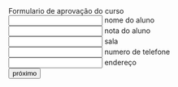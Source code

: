<!DOCTYPE html>
<html lang="en">
<head>
    <meta charset="UTF-8">
    <meta http-equiv="X-UA-Compatible" content="IE=edge">
    <meta name="viewport" content="width=device-width, initial-scale=1.0">
    <title>formulario</title>
</head>
<body>
    Formulario de aprovação do curso<br>
    <input> nome do aluno </input><br>
    <input> nota do aluno </input><br>
    <input> sala </input><br>
    <input> numero de telefone</input><br>
    <input> endereço </input><br>
    <button>próximo</button>


</body>
</html>
